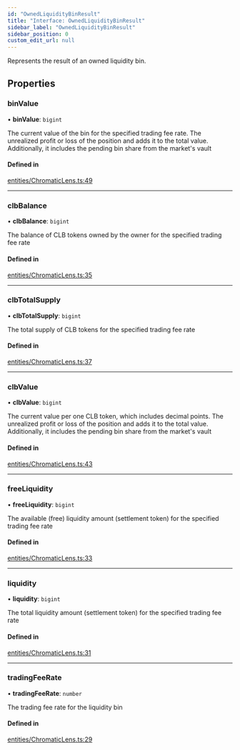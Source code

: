 ```yaml
---
id: "OwnedLiquidityBinResult"
title: "Interface: OwnedLiquidityBinResult"
sidebar_label: "OwnedLiquidityBinResult"
sidebar_position: 0
custom_edit_url: null
---
```


Represents the result of an owned liquidity bin.

## Properties

### binValue

• **binValue**: `bigint`

The current value of the bin for the specified trading fee rate.
The unrealized profit or loss of the position and adds it to the total value.
Additionally, it includes the pending bin share from the market's vault

#### Defined in

[entities/ChromaticLens.ts:49](https://github.com/chromatic-protocol/sdk/blob/01a7cba/packages/sdk-ethers-v6/src/entities/ChromaticLens.ts#L49)

___

### clbBalance

• **clbBalance**: `bigint`

The balance of CLB tokens owned by the owner for the specified trading fee rate

#### Defined in

[entities/ChromaticLens.ts:35](https://github.com/chromatic-protocol/sdk/blob/01a7cba/packages/sdk-ethers-v6/src/entities/ChromaticLens.ts#L35)

___

### clbTotalSupply

• **clbTotalSupply**: `bigint`

The total supply of CLB tokens for the specified trading fee rate

#### Defined in

[entities/ChromaticLens.ts:37](https://github.com/chromatic-protocol/sdk/blob/01a7cba/packages/sdk-ethers-v6/src/entities/ChromaticLens.ts#L37)

___

### clbValue

• **clbValue**: `bigint`

The current value per one CLB token, which includes decimal points.
The unrealized profit or loss of the position and adds it to the total value.
Additionally, it includes the pending bin share from the market's vault

#### Defined in

[entities/ChromaticLens.ts:43](https://github.com/chromatic-protocol/sdk/blob/01a7cba/packages/sdk-ethers-v6/src/entities/ChromaticLens.ts#L43)

___

### freeLiquidity

• **freeLiquidity**: `bigint`

The available (free) liquidity amount (settlement token) for the specified trading fee rate

#### Defined in

[entities/ChromaticLens.ts:33](https://github.com/chromatic-protocol/sdk/blob/01a7cba/packages/sdk-ethers-v6/src/entities/ChromaticLens.ts#L33)

___

### liquidity

• **liquidity**: `bigint`

The total liquidity amount (settlement token) for the specified trading fee rate

#### Defined in

[entities/ChromaticLens.ts:31](https://github.com/chromatic-protocol/sdk/blob/01a7cba/packages/sdk-ethers-v6/src/entities/ChromaticLens.ts#L31)

___

### tradingFeeRate

• **tradingFeeRate**: `number`

The trading fee rate for the liquidity bin

#### Defined in

[entities/ChromaticLens.ts:29](https://github.com/chromatic-protocol/sdk/blob/01a7cba/packages/sdk-ethers-v6/src/entities/ChromaticLens.ts#L29)
